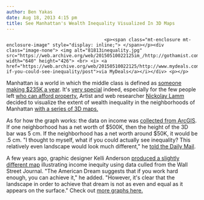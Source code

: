 ```yaml
---
author: Ben Yakas
date: Aug 18, 2013 4:15 pm
title: See Manhattan's Wealth Inequality Visualized In 3D Maps
---
```


	
										<p><span class="mt-enclosure mt-enclosure-image" style="display: inline;"> </span></p><div class="image-none"> <img alt="81813inequality.jpg" src="https://web.archive.org/web/20150510022125im_/http://gothamist.com/attachments/byakas/81813inequality.jpg" width="640" height="426"> <br> <i> <a href="https://web.archive.org/web/20150510022125/http://www.mydeals.com/blog/what-if-you-could-see-inequality/post">via MyDeals</a></i></div> <p></p>

<p>Manhattan is a world in which the middle class is defined as <a href="https://web.archive.org/web/20150510022125/http://gothamist.com/2013/01/19/do_you_make_235000_congrats_youre_m.php">someone making $235K a year</a>. It&apos;s <a href="https://web.archive.org/web/20150510022125/http://gothamist.com/2013/08/16/video_hilarious_hypocrite_only_want.php">very special</a> indeed, especially for the few people left <a href="https://web.archive.org/web/20150510022125/http://gothamist.com/2013/07/02/manhattan_apartments_scarce_for_the.php">who can afford property.</a> Artist and web researcher <a href="https://web.archive.org/web/20150510022125/http://nickolaylamm.com/">Nickolay Lamm</a> decided to visualize the extent of wealth inequality in the neighborhoods of Manhattan <a href="https://web.archive.org/web/20150510022125/http://www.mydeals.com/blog/what-if-you-could-see-inequality/post">with a series of 3D maps.</a></p>

<p>As for how the graph works: the data on income was <a href="https://web.archive.org/web/20150510022125/http://www.arcgis.com/home/webmap/viewer.html?useExisting=1&amp;services=814b785f25e24c9d8fc1a61ea61c0462">collected from ArcGIS</a>. If one neighborhood has a net worth of $500K, then the height of the 3D bar was 5 cm. If the neighborhood has a net worth around $50K, it would be .5 cm. &quot;I thought to myself, what if you could actually see inequality? This relatively even landscape would look much different,&quot; he <a href="https://web.archive.org/web/20150510022125/http://www.dailymail.co.uk/news/article-2396495/Where-wealthiest-citizens-New-York-live-The-3D-map-shows-vast-income-difference-neighborhoods.html">told the Daily Mail</a>.</p>

<p>A few years ago, graphic designer Kelli Anderson <a href="https://web.archive.org/web/20150510022125/http://gothamist.com/2011/12/20/neat_map_illustrates_wealth_inequit.php">produced a slightly different map</a> illustrating income inequity using data culled from the Wall Street Journal. &quot;The American Dream suggests that if you work hard enough, you can achieve it,&quot; he added. &quot;However, it&apos;s clear that the landscape in order to achieve that dream is not as even and equal as it appears on the surface.&quot; Check out <a href="https://web.archive.org/web/20150510022125/http://www.mydeals.com/blog/what-if-you-could-see-inequality/post">more graphs here.</a></p>					
										
									
				